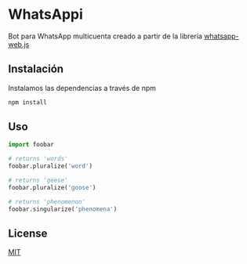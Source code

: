 # WhatsAppi

Bot para WhatsApp multicuenta creado a partir de la librería [whatsapp-web.js](https://wwebjs.dev/)

## Instalación

Instalamos las dependencias a través de npm
```bash
npm install
```

## Uso

```python
import foobar

# returns 'words'
foobar.pluralize('word')

# returns 'geese'
foobar.pluralize('goose')

# returns 'phenomenon'
foobar.singularize('phenomena')
```

## License

[MIT](https://choosealicense.com/licenses/mit/)
